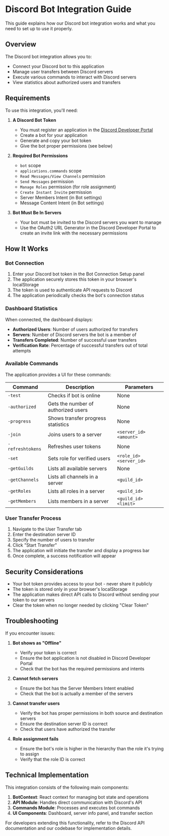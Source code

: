 
# Discord Bot Integration Guide

This guide explains how our Discord bot integration works and what you need to set up to use it properly.

## Overview

The Discord bot integration allows you to:
- Connect your Discord bot to this application
- Manage user transfers between Discord servers
- Execute various commands to interact with Discord servers
- View statistics about authorized users and transfers

## Requirements

To use this integration, you'll need:

1. **A Discord Bot Token**
   - You must register an application in the [Discord Developer Portal](https://discord.com/developers/applications)
   - Create a bot for your application
   - Generate and copy your bot token
   - Give the bot proper permissions (see below)

2. **Required Bot Permissions**
   - `bot` scope
   - `applications.commands` scope
   - `Read Messages/View Channels` permission
   - `Send Messages` permission
   - `Manage Roles` permission (for role assignment)
   - `Create Instant Invite` permission
   - Server Members Intent (in Bot settings)
   - Message Content Intent (in Bot settings)

3. **Bot Must Be In Servers**
   - Your bot must be invited to the Discord servers you want to manage
   - Use the OAuth2 URL Generator in the Discord Developer Portal to create an invite link with the necessary permissions

## How It Works

### Bot Connection

1. Enter your Discord bot token in the Bot Connection Setup panel
2. The application securely stores this token in your browser's localStorage
3. The token is used to authenticate API requests to Discord
4. The application periodically checks the bot's connection status

### Dashboard Statistics

When connected, the dashboard displays:
- **Authorized Users**: Number of users authorized for transfers
- **Servers**: Number of Discord servers the bot is a member of
- **Transfers Completed**: Number of successful user transfers
- **Verification Rate**: Percentage of successful transfers out of total attempts

### Available Commands

The application provides a UI for these commands:

| Command | Description | Parameters |
|---------|-------------|------------|
| `-test` | Checks if bot is online | None |
| `-authorized` | Gets the number of authorized users | None |
| `-progress` | Shows transfer progress statistics | None |
| `-join` | Joins users to a server | `<server_id> <amount>` |
| `-refreshtokens` | Refreshes user tokens | None |
| `-set` | Sets role for verified users | `<role_id> <server_id>` |
| `-getGuilds` | Lists all available servers | None |
| `-getChannels` | Lists all channels in a server | `<guild_id>` |
| `-getRoles` | Lists all roles in a server | `<guild_id>` |
| `-getMembers` | Lists members in a server | `<guild_id> <limit>` |

### User Transfer Process

1. Navigate to the User Transfer tab
2. Enter the destination server ID
3. Specify the number of users to transfer
4. Click "Start Transfer"
5. The application will initiate the transfer and display a progress bar
6. Once complete, a success notification will appear

## Security Considerations

- Your bot token provides access to your bot - never share it publicly
- The token is stored only in your browser's localStorage
- The application makes direct API calls to Discord without sending your token to our servers
- Clear the token when no longer needed by clicking "Clear Token"

## Troubleshooting

If you encounter issues:

1. **Bot shows as "Offline"**
   - Verify your token is correct
   - Ensure the bot application is not disabled in Discord Developer Portal
   - Check that the bot has the required permissions and intents

2. **Cannot fetch servers**
   - Ensure the bot has the Server Members Intent enabled
   - Check that the bot is actually a member of the servers

3. **Cannot transfer users**
   - Verify the bot has proper permissions in both source and destination servers
   - Ensure the destination server ID is correct
   - Check that users have authorized the transfer

4. **Role assignment fails**
   - Ensure the bot's role is higher in the hierarchy than the role it's trying to assign
   - Verify that the role ID is correct

## Technical Implementation

This integration consists of the following main components:

1. **BotContext**: React context for managing bot state and operations
2. **API Module**: Handles direct communication with Discord's API
3. **Commands Module**: Processes and executes bot commands
4. **UI Components**: Dashboard, server info panel, and transfer section

For developers extending this functionality, refer to the Discord API documentation and our codebase for implementation details.

